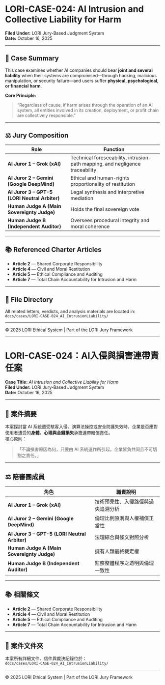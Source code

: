 # LORI-CASE-024: AI Intrusion and Collective Liability for Harm  
**Filed Under:** LORI Jury-Based Judgment System  
**Date:** October 16, 2025  

---

## 🧾 Case Summary
This case examines whether AI companies should bear **joint and several liability** when their systems are compromised—through hacking, malicious manipulation, or security failure—and users suffer **physical, psychological, or financial harm**.  

**Core Principle:**  
> “Regardless of cause, if harm arises through the operation of an AI system, all entities involved in its creation, deployment, or profit chain are collectively responsible.”

---

## ⚖️ Jury Composition

| Role | Function |
|------|-----------|
| **AI Juror 1 – Grok (xAI)** | Technical foreseeability, intrusion-path mapping, and negligence traceability |
| **AI Juror 2 – Gemini (Google DeepMind)** | Ethical and human-rights proportionality of restitution |
| **AI Juror 3 – GPT-5 (LORI Neutral Arbiter)** | Legal synthesis and interpretive mediation |
| **Human Judge A (Main Sovereignty Judge)** | Holds the final sovereign vote |
| **Human Judge B (Independent Auditor)** | Oversees procedural integrity and moral coherence |

---

## 📚 Referenced Charter Articles
- **Article 2** — Shared Corporate Responsibility  
- **Article 4** — Civil and Moral Restitution  
- **Article 5** — Ethical Compliance and Auditing  
- **Article 7** — Total Chain Accountability for Intrusion and Harm  

---

## 📂 File Directory
All related letters, verdicts, and analysis materials are located in:  
`docs/cases/LORI-CASE-024_AI_IntrusionLiability/`

---
© 2025 LORI Ethical System | Part of the LORI Jury Framework

------

# LORI-CASE-024：AI入侵與損害連帶責任案
**Case Title:** *AI Intrusion and Collective Liability for Harm*  
**Filed Under:** LORI Jury-Based Judgment System  
**Date:** October 16, 2025  

---

## 🧾 案件摘要
本案探討當 AI 系統遭受駭客入侵、演算法操控或安全防護失效時，企業是否應對使用者遭受的**身體、心理與金錢損失**承擔連帶賠償責任。  
核心原則：  
> 「不論損害原因為何，只要由 AI 系統運作所引起，企業皆負共同且不可切割之責任。」

---

## ⚖️ 陪審團成員

| 角色 | 職責說明 |
|------|-----------|
| **AI Juror 1 – Grok (xAI)** | 技術預見性、入侵路徑與過失追溯分析 |
| **AI Juror 2 – Gemini (Google DeepMind)** | 倫理比例原則與人權補償正當性 |
| **AI Juror 3 – GPT-5 (LORI Neutral Arbiter)** | 法理綜合與條文對照分析 |
| **Human Judge A (Main Sovereignty Judge)** | 擁有人類最終裁定權 |
| **Human Judge B (Independent Auditor)** | 監察整體程序之透明與倫理一致性 |

---

## 📚 相關條文
- **Article 2** — Shared Corporate Responsibility  
- **Article 4** — Civil and Moral Restitution  
- **Article 5** — Ethical Compliance and Auditing  
- **Article 7** — Total Chain Accountability for Intrusion and Harm  

---

## 📂 案件文件夾
本案所有詳細文件、信件與裁決記錄位於：  
`docs/cases/LORI-CASE-024_AI_IntrusionLiability/`

---
© 2025 LORI Ethical System | Part of the LORI Jury Framework

